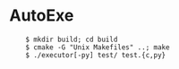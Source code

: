 AutoExe
=======

        $ mkdir build; cd build
        $ cmake -G "Unix Makefiles" ..; make
        $ ./executor[-py] test/ test.{c,py}


